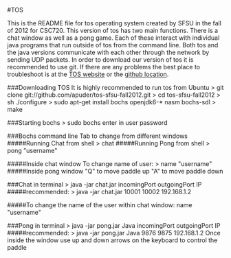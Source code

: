 #TOS

This is the README file for tos operating system created by SFSU 
in the fall of 2012 for CSC720. This version of tos has two main functions.
There is a chat window as well as a pong game. Each of these interact with
individual java programs that run outside of tos from the command line.
Both tos and the java versions communicate with each other through the network
by sending UDP packets. In order to download our version of tos it is 
recommended to use git. If there are any problems the best place to troubleshoot is at the [TOS website](ttp://pear.sfsu.edu/csc720/tos/) or the [github location](https://github.com/apuder/tos-sfsu-fall2012).


###Downloading TOS
	It is highly recommended to run tos from Ubuntu
	> git clone git://github.com/apuder/tos-sfsu-fall2012.git
	> cd tos-sfsu-fall2012
	> sh ./configure
	> sudo apt-get install bochs openjdk6-* nasm bochs-sdl
	> make
	
###Starting bochs
	> sudo bochs
	enter in user password


###Bochs command line
	Tab to change from different windows
#####Running Chat from shell
		> chat
#####Running Pong from shell
		> pong "username"

#####Inside chat window
		To change name of user: > name "username"
#####Inside pong window
		"Q" to move paddle up
		"A" to move paddle down 


###Chat in terminal
	> java -jar chat.jar incomingPort outgoingPort IP
#####recommended: 
 		> java -jar chat.jar 10001 10002 192.168.1.2

#####To change the name of the user within chat window:
 		name "username"

###Pong in terminal
	> java -jar pong.jar Java incomingPort outgoingPort IP
#####recommended:
		> java -jar pong.jar Java 9876 9875 192.168.1.2
	Once inside the window use up and down arrows on the keyboard to control the paddle
